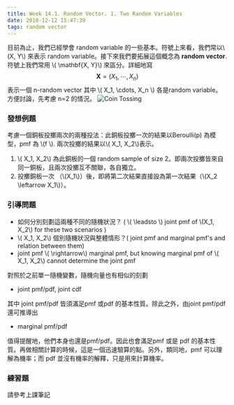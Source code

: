 ```yaml
---
title: Week 14.1. Random Vector. 1. Two Random Variables
date: 2018-12-12 15:47:39
tags: random vector
---
```

目前為止，我們已經學會 random variable 的一些基本。符號上來看，我們常以\\(X, Y\\) 來表示 random variable。接下來我們要拓展這個概念為 **random vector**. 符號上我們常用 \\( \mathbf{X, Y}\\) 來區分。詳細地寫
$$ \mathbf{X}=(X_1, \cdots, X_n)$$
表示一個 n-random vector 其中 \\( X_1, \cdots, X_n \\) 各是random variable。方便討論，先考慮 n=2 的情況。
![Coin Tossing](https://bit.ly/2EsvN9G)
### 發想例題
考慮一個銅板投擲兩次的兩種投法：此銅板投擲一次的結果以Beroulli(p) 為模型，pmf 為 \\(f \\). 兩次投擲的結果以\\( X_1, X_2\\)表示。
1. \\( X_1, X_2\\) 為此銅板的一個 random sample of size 2。即兩次投擲皆來自同一銅板，且兩次投擲互不關聯，各自獨立。
2. 投擲銅板一次 （\\(X_1\\)）後，即將第二次結果直接設為第一次結果（\\(X_2 \leftarrow X_1\\)）。

### 引導問題
* 如何分別刻劃這兩種不同的隨機狀況？ ( \\( \leadsto \\) joint pmf of \\(X_1, X_2\\) for these two scenarios )
* \\( X_1, X_2\\) 個別隨機狀況與整體情形？( joint pmf and marginal pmf's and relation between them)
* joint pmf \\( \rightarrow\\) marginal pmf, but knowing marginal pmf of \\( X_1, X_2\\) cannot determine the joint pmf

對照於之前單一隨機變數，隨機向量也有相似的刻劃

* joint pmf/pdf, joint cdf

其中 joint pmf/pdf 皆須滿足pmf 或pdf 的基本性質。除此之外，由joint pmf/pdf還可推導出

* marginal pmf/pdf

值得提醒地，他們本身也還是pmf/pdf。因此也會滿足pmf 或是 pdf 的基本性質。再做相關計算的時候，這是一個迅速驗算的點。另外，類同地，pmf 可以理解為機率；而 pdf 並沒有機率的解釋，只是用來計算機率。

### 練習題
請參考上課筆記 
